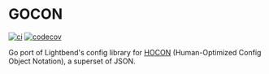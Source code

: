 # GOCON

[![ci](https://github.com/dumpsterfireproject/gocon/actions/workflows/ci.yml/badge.svg)](https://github.com/dumpsterfireproject/gocon/actions/workflows/ci.yml)
[![codecov](https://codecov.io/gh/dumpsterfireproject/gocon/branch/main/graph/badge.svg?token=OVDGCCV38C)](https://codecov.io/gh/dumpsterfireproject/gocon)

Go port of Lightbend's config library for [HOCON](https://github.com/lightbend/config/blob/main/HOCON.md)
(Human-Optimized Config Object Notation), a superset of JSON.

